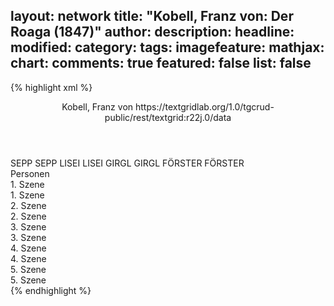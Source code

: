layout: network
title: "Kobell, Franz von: Der Roaga (1847)"
author:
description:
headline:
modified:
category:
tags:
imagefeature:
mathjax:
chart:
comments: true
featured: false
list: false
---
{% highlight xml %}
<?xml-model href="https://raw.githubusercontent.com/DLiNa/project/master/rules/lina.rnc"?><?xml-model href="https://raw.githubusercontent.com/DLiNa/project/master/rules/lina.sch"?>
<play xmlns="http://lina.digital">
  <header>
    <title>Der Roaga</title>
    <author>Kobell, Franz von</author>
    <date when="1847" type="written"/>
  	<date when="1847" type="premiere"/>
  	<date when="1868" type="print"/>
  	<source>https://textgridlab.org/1.0/tgcrud-public/rest/textgrid:r22j.0/data</source>
  </header>
  <personae>
    <character>
      <name>SEPP</name>
      <alias xml:id="sepp">
        <name>SEPP</name>
      </alias>
    </character>
    <character>
      <name>LISEI</name>
      <alias xml:id="lisei">
        <name>LISEI</name>
      </alias>
    </character>
    <character>
      <name>GIRGL</name>
      <alias xml:id="girgl">
        <name>GIRGL</name>
      </alias>
    </character>
    <character>
      <name>FÖRSTER</name>
      <alias xml:id="förster">
        <name>FÖRSTER</name>
      </alias>
    </character>
  </personae>
  <text>
    <div>
      <head>Personen</head>
    </div>
    <div>
      <head>1. Szene</head>
      <div>
        <head>1. Szene</head>
        <sp who="#sepp">
          <amount n="9" unit="speech_acts"/>
          <amount n="242" unit="words"/>
          <amount n="23" unit="lines"/>
          <amount n="1175" unit="chars"/>
        </sp>
        <sp who="#lisei">
          <amount n="11" unit="speech_acts"/>
          <amount n="490" unit="words"/>
          <amount n="41" unit="lines"/>
          <amount n="2262" unit="chars"/>
        </sp>
        <sp who="#girgl">
          <amount n="7" unit="speech_acts"/>
          <amount n="355" unit="words"/>
          <amount n="22" unit="lines"/>
          <amount n="1759" unit="chars"/>
        </sp>
      </div>
    </div>
    <div>
      <head>2. Szene</head>
      <div>
        <head>2. Szene</head>
        <sp who="#förster">
          <amount n="10" unit="speech_acts"/>
          <amount n="539" unit="words"/>
          <amount n="3" unit="lines"/>
          <amount n="2748" unit="chars"/>
        </sp>
        <sp who="#lisei">
          <amount n="5" unit="speech_acts"/>
          <amount n="48" unit="words"/>
          <amount n="4" unit="lines"/>
          <amount n="227" unit="chars"/>
        </sp>
        <sp who="#girgl">
          <amount n="5" unit="speech_acts"/>
          <amount n="68" unit="words"/>
          <amount n="4" unit="lines"/>
          <amount n="340" unit="chars"/>
        </sp>
      </div>
    </div>
    <div>
      <head>3. Szene</head>
      <div>
        <head>3. Szene</head>
        <sp who="#lisei">
          <amount n="1" unit="speech_acts"/>
          <amount n="379" unit="words"/>
          <amount n="24" unit="lines"/>
          <amount n="1808" unit="chars"/>
        </sp>
      </div>
    </div>
    <div>
      <head>4. Szene</head>
      <div>
        <head>4. Szene</head>
        <sp who="#förster">
          <amount n="3" unit="speech_acts"/>
          <amount n="40" unit="words"/>
          <amount n="2" unit="lines"/>
          <amount n="211" unit="chars"/>
        </sp>
        <sp who="#lisei">
          <amount n="4" unit="speech_acts"/>
          <amount n="32" unit="words"/>
          <amount n="4" unit="lines"/>
          <amount n="172" unit="chars"/>
        </sp>
        <sp who="#girgl">
          <amount n="1" unit="speech_acts"/>
          <amount n="33" unit="words"/>
          <amount n="166" unit="chars"/>
        </sp>
      </div>
    </div>
    <div>
      <head>5. Szene</head>
      <div>
        <head>5. Szene</head>
        <sp who="#sepp">
          <amount n="14" unit="speech_acts"/>
          <amount n="555" unit="words"/>
          <amount n="19" unit="lines"/>
          <amount n="2770" unit="chars"/>
        </sp>
        <sp who="#lisei">
          <amount n="7" unit="speech_acts"/>
          <amount n="117" unit="words"/>
          <amount n="17" unit="lines"/>
          <amount n="542" unit="chars"/>
        </sp>
        <sp who="#förster">
          <amount n="14" unit="speech_acts"/>
          <amount n="170" unit="words"/>
          <amount n="12" unit="lines"/>
          <amount n="793" unit="chars"/>
        </sp>
        <sp who="#girgl">
          <amount n="6" unit="speech_acts"/>
          <amount n="214" unit="words"/>
          <amount n="26" unit="lines"/>
          <amount n="1055" unit="chars"/>
        </sp>
        <sp who="#förster #girgl">
          <amount n="1" unit="speech_acts"/>
          <amount n="24" unit="words"/>
          <amount n="4" unit="lines"/>
          <amount n="120" unit="chars"/>
        </sp>
        <sp who="#sepp #lisei #förster #girgl">
          <amount n="2" unit="speech_acts"/>
          <amount n="44" unit="words"/>
          <amount n="8" unit="lines"/>
          <amount n="220" unit="chars"/>
        </sp>
      </div>
    </div>
  </text>
</play>
{% endhighlight %}